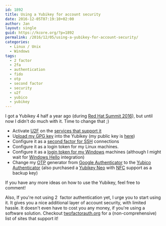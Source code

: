 ```yaml
---
id: 1892
title: Using a Yubikey for account security
date: 2016-12-05T07:19:10+02:00
author: Jan
layout: single
guid: https://kcore.org/?p=1892
permalink: /2016/12/05/using-a-yubikey-for-account-security/
categories:
  - Linux / Unix
  - Windows
tags:
  - 2 factor
  - 2fa
  - authentication
  - fido
  - otp
  - second factor
  - security
  - u2f
  - yubico
  - yubikey
---
```

I got a Yubikey 4 half a year ago (during <a href="https://www.redhat.com/en/summit/2016" target="_blank">Red Hat Summit 2016</a>), but until now I didn't do much with it. Time to change that ;)

  * Activate <a href="https://en.wikipedia.org/wiki/Universal_2nd_Factor" target="_blank">U2F</a> on the <a href="https://www.yubico.com/about/background/fido/" target="_blank">services that support it</a>
  * U<a href="https://www.yubico.com/support/knowledge-base/categories/articles/use-yubikey-openpgp/" target="_blank">pload my GPG key</a> into the Yubikey (my public key is <a href="https://www.kcore.org/txt/EF3EE450.asc" target="_blank">here</a>)
  * Configure it as a <a href="https://developers.yubico.com/PGP/SSH_authentication/" target="_blank">second factor for SSH</a> connections
  * Configure it as a login token for my Linux machines.
  * Configure it as a <a href="https://www.yubico.com/why-yubico/for-businesses/computer-login/windows-login/" target="_blank">login token for my Windows</a> machines (although I might wait for <a href="https://support.microsoft.com/en-us/help/17215/windows-10-what-is-hello" target="_blank">Windows Hello</a> integration)
  * Change my <a href="https://en.wikipedia.org/wiki/One-time_password" target="_blank">OTP</a> generator from <a href="https://en.wikipedia.org/wiki/Google_Authenticator" target="_blank">Google Authenticator</a> to the <a href="https://developers.yubico.com/yubioath-desktop/" target="_blank">Yubico Authenticator</a> (also purchased a <a href="https://www.yubico.com/products/yubikey-hardware/yubikey-neo/" target="_blank">Yubikey Neo</a> with <a href="https://en.wikipedia.org/wiki/Near_field_communication" target="_blank">NFC</a> support as a backup key)

If you have any more ideas on how to use the Yubikey, feel free to comment!

Also, If you're not using 2  factor authentication yet, I urge you to start using it. It gives you a nice additional layer of account security, with limited hassle. It doesn't even have to cost you any money, if you're using a software solution. Checkout <a href="https://twofactorauth.org" target="_blank">twofactorauth.org</a> for a (non-comprehensive) list of sites that support it!

&nbsp;